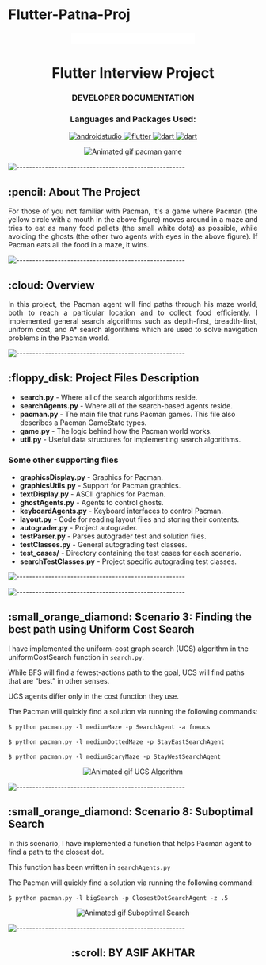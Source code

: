 # Flutter-Patna-Proj
<p align="center"> 
  <img src="readmeAssets/appName2x.png" alt="Pacman Logo"height="auto">
</p>
<h1 align="center"> Flutter Interview Project </h1>
<h3 align="center"> DEVELOPER DOCUMENTATION </h3>

<!--/////////////////////////////-->
<h3 align="center">Languages and Packages Used:</h3>
<p align="center"> <a href="https://developer.android.com" target="_blank" rel="noreferrer"> <img src="https://res.cloudinary.com/asifakhtarcloudinary/image/upload/v1641566862/AsifPortfolio/AndroidStudioLogo.png" alt="androidstudio" width="40" height="40"/> </a> <a href="https://appwrite.io" target="_blank" rel="noreferrer"> <img src="https://res.cloudinary.com/asifakhtarcloudinary/image/upload/v1641220978/AsifPortfolio/Flutter-480.png" alt="flutter" width="40" height="40"/> </a> <a href="https://www.arduino.cc/" target="_blank" rel="noreferrer">  </a><a href="https://appwrite.io" target="_blank" rel="noreferrer"> <img src="https://res.cloudinary.com/asifakhtarcloudinary/image/upload/v1641225517/AsifPortfolio/GetX1.png" alt="dart" width="40" height="40"/> </a> <a href="https://www.arduino.cc/" target="_blank" rel="noreferrer">  </a><a href="https://appwrite.io" target="_blank" rel="noreferrer"> <img src="https://res.cloudinary.com/asifakhtarcloudinary/image/upload/v1641220897/AsifPortfolio/DartLang-480.png" alt="dart" width="40" height="40"/> </a> <a href="https://www.arduino.cc/" target="_blank" rel="noreferrer">  </a> </p>

<!--////////////////////////////////////////////!-->
<p align="center"> 
  <img src="gif/pacman_game.gif" alt="Animated gif pacman game" height="282px" width="637">
</p>



![-----------------------------------------------------](https://raw.githubusercontent.com/andreasbm/readme/master/assets/lines/rainbow.png)

<!-- ABOUT THE PROJECT -->
<h2 id="about-the-project"> :pencil: About The Project</h2>

<p align="justify"> 
  For those of you not familiar with Pacman, it's a game where Pacman (the yellow circle with a mouth in the above figure) moves around in a maze and tries to eat as many food pellets (the small white dots) as possible, while avoiding the ghosts (the other two agents with eyes in the above figure). If Pacman eats all the food in a maze, it wins.
</p>

![-----------------------------------------------------](https://raw.githubusercontent.com/andreasbm/readme/master/assets/lines/rainbow.png)

<!-- OVERVIEW -->
<h2 id="overview"> :cloud: Overview</h2>

<p align="justify"> 
  In this project, the Pacman agent will find paths through his maze world, both to reach a particular location and to collect food efficiently. I implemented general search algorithms such as depth-first, breadth-first, uniform cost, and A* search algorithms which are used to solve navigation problems in the Pacman world.
</p>

![-----------------------------------------------------](https://raw.githubusercontent.com/andreasbm/readme/master/assets/lines/rainbow.png)

<!-- PROJECT FILES DESCRIPTION -->
<h2 id="project-files-description"> :floppy_disk: Project Files Description</h2>

<ul>
  <li><b>search.py</b> - Where all of the search algorithms reside.</li>
  <li><b>searchAgents.py</b> - Where all of the search-based agents reside.</li>
  <li><b>pacman.py</b> - The main file that runs Pacman games. This file also describes a Pacman GameState types.</li>
  <li><b>game.py</b> - The logic behind how the Pacman world works.</li>
  <li><b>util.py</b> - Useful data structures for implementing search algorithms.</li>
</ul>

<h3>Some other supporting files</h3>
<ul>
  <li><b>graphicsDisplay.py</b> - Graphics for Pacman.</li>
  <li><b>graphicsUtils.py</b> - Support for Pacman graphics.</li>
  <li><b>textDisplay.py</b> - ASCII graphics for Pacman.</li>
  <li><b>ghostAgents.py</b> - Agents to control ghosts.</li>
  <li><b>keyboardAgents.py</b> - Keyboard interfaces to control Pacman.</li>
  <li><b>layout.py</b> - Code for reading layout files and storing their contents.</li>
  <li><b>autograder.py</b> - Project autograder.</li>
  <li><b>testParser.py</b> - Parses autograder test and solution files.</li>
  <li><b>testClasses.py</b> - General autograding test classes.</li>
  <li><b>test_cases/</b> - Directory containing the test cases for each scenario.</li>
  <li><b>searchTestClasses.py</b> - Project specific autograding test classes.</li>
</ul>

![-----------------------------------------------------](https://raw.githubusercontent.com/andreasbm/readme/master/assets/lines/rainbow.png)


![-----------------------------------------------------](https://raw.githubusercontent.com/andreasbm/readme/master/assets/lines/rainbow.png)

<!-- SCENARIO3 -->
<h2 id="scenario3"> :small_orange_diamond: Scenario 3: Finding the best path using Uniform Cost Search</h2>

<p>I have implemented the uniform-cost graph search (UCS) algorithm in the uniformCostSearch function in <code>search.py</code>.</p>
<p>While BFS will find a fewest-actions path to the goal, UCS will find paths that are “best” in other senses.</p>
<p>UCS agents differ only in the cost function they use.</p>
<p>The Pacman will quickly find a solution via running the following commands:</p>

<pre><code>$ python pacman.py -l mediumMaze -p SearchAgent -a fn=ucs</code></pre>
<pre><code>$ python pacman.py -l mediumDottedMaze -p StayEastSearchAgent</code></pre>
<pre><code>$ python pacman.py -l mediumScaryMaze -p StayWestSearchAgent</code></pre>

<p align="center"> 
<img src="gif/UCS.gif" alt="Animated gif UCS Algorithm" height="282px" width="637">
</p>

![-----------------------------------------------------](https://raw.githubusercontent.com/andreasbm/readme/master/assets/lines/rainbow.png)

<!-- SCENARIO8 -->
<h2 id="scenario8"> :small_orange_diamond: Scenario 8: Suboptimal Search</h2>

<p>In this scenario, I have implemented a function that helps Pacman agent to find a path to the closest dot.</p>
<p>This function has been written in <code>searchAgents.py</code></p>
<p>The Pacman will quickly find a solution via running the following command:</p>

<pre><code>$ python pacman.py -l bigSearch -p ClosestDotSearchAgent -z .5</code></pre>

<p align="center"> 
<img src="gif/Suboptimal Search.gif" alt="Animated gif Suboptimal Search" height="282px" width="637">
</p>

![-----------------------------------------------------](https://raw.githubusercontent.com/andreasbm/readme/master/assets/lines/rainbow.png)

<!-- CREDITS -->
<h2 align="center" id="credits"> :scroll: BY ASIF AKHTAR</h2>



